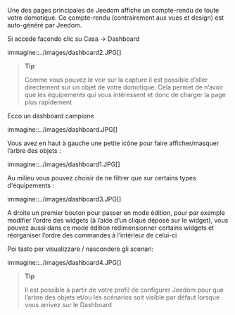 Une des pages principales de Jeedom affiche un compte-rendu de toute votre domotique. Ce compte-rendu (contrairement aux vues et design) est auto-généré par Jeedom.

Si accede facendo clic su Casa → Dashboard

immagine::../images/dashboard2.JPG[]

> **Tip**
>
> Comme vous pouvez le voir sur la capture il est possible d’aller directement sur un objet de votre domotique. Cela permet de n’avoir que les équipements qui vous intéressent et donc de charger la page plus rapidement

Ecco un dashboard campione

immagine::../images/dashboard.JPG[]

Vous avez en haut à gauche une petite icône pour faire afficher/masquer l’arbre des objets :

immagine::../images/dashboard1.JPG[]

Au milieu vous pouvez choisir de ne filtrer que sur certains types d'équipements :

immagine::../images/dashboard3.JPG[]

A droite un premier bouton pour passer en mode édition, pour par exemple modifier l’ordre des widgets (à l’aide d’un cliqué déposé sur le widget), vous pouvez aussi dans ce mode édition redimensionner certains widgets et réorganiser l’ordre des commandes à l’intérieur de celui-ci

Poi tasto per visualizzare / nascondere gli scenari:

immagine::../images/dashboard4.JPG[]

> **Tip**
>
> Il est possible à partir de votre profil de configurer Jeedom pour que l’arbre des objets et/ou les scénarios soit visible par défaut lorsque vous arrivez sur le Dashboard

